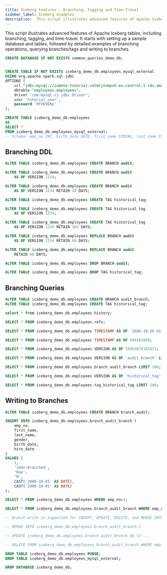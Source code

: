```yaml
---
title: Iceberg Features - Branching, Tagging and Time-Travel
sidebar_label: Iceberg examples
description:  This script illustrates advanced features of Apache Iceberg tables, including branching, tagging, and time-travel. It starts with setting up a sample database and tables, followed by detailed examples of branching operations, querying branches/tags and writing to branches.
---
```


This script illustrates advanced features of Apache Iceberg tables, including branching, tagging, and time-travel. It starts with setting up a sample database and tables, followed by detailed examples of branching operations, querying branches/tags and writing to branches.


``` sql jsx  title="Let's create a database and some sample tables for the queries"
CREATE DATABASE IF NOT EXISTS common_queries_demo_db;


CREATE TABLE IF NOT EXISTS iceberg_demo_db.employees_mysql_external
USING org.apache.spark.sql.jdbc
OPTIONS (
    url "jdbc:mysql://iomete-tutorial.cetmtjnompsh.eu-central-1.rds.amazonaws.com:3306/employees",
    dbtable "employees.employees",
    driver 'com.mysql.cj.jdbc.Driver',
    user 'tutorial_user',
    password '9tVDVEKp'
);

CREATE TABLE iceberg_demo_db.employees
AS
SELECT *
FROM iceberg_demo_db.employees_mysql_external;
-- Schema: emp_no INT, birth_date DATE, first_name STRING, last_name STRING, gender STRING, hire_date DATE
```

## Branching DDL

```sql jsx  title="CREATE audit branch at the latest snapshot with default retention"
ALTER TABLE iceberg_demo_db.employees CREATE BRANCH audit;
```

```sql jsx  title="CREATE audit branch at snapshot 1234 with default retention."
ALTER TABLE iceberg_demo_db.employees CREATE BRANCH audit
    AS OF VERSION 1234;
```

```sql jsx  title="CREATE audit branch at snapshot 1234, retain audit branch for 30 days"
ALTER TABLE iceberg_demo_db.employees CREATE BRANCH audit
    AS OF VERSION 1234 RETAIN 30 DAYS;
```

```sql jsx  title="CREATE historical-tag at the latest snapshot with default retention"
ALTER TABLE iceberg_demo_db.employees CREATE TAG historical_tag;
```

```sql jsx  title="CREATE historical-tag at snapshot 1234 with default retention"
ALTER TABLE iceberg_demo_db.employees CREATE TAG historical_tag
    AS OF VERSION 1234;
```

```sql jsx  title="CREATE historical_tag at snapshot 1234, retain historical_tag for 365 days"
ALTER TABLE iceberg_demo_db.employees CREATE TAG historical_tag
    AS OF VERSION 1234 RETAIN 365 DAYS;
```

```sql jsx  title="Replace branch audit's version to 1234 and retention to 60 days"
ALTER TABLE iceberg_demo_db.employees REPLACE BRANCH audit
    AS OF VERSION 1234 RETAIN 60 DAYS;
```

```sql jsx  title="Replace branch audit's version to the latest and retention to 60 days"
ALTER TABLE iceberg_demo_db.employees REPLACE BRANCH audit
    RETAIN 60 DAYS;
```
```sql jsx  title="Drop branch audit"
ALTER TABLE iceberg_demo_db.employees DROP BRANCH audit;
```

```sql jsx  title="Drop tag historical_tag"
ALTER TABLE iceberg_demo_db.employees DROP TAG historical_tag;
```

## Branching Queries

```sql jsx  title="Prepare branch and tag for the queries"
ALTER TABLE iceberg_demo_db.employees CREATE BRANCH audit_branch;
ALTER TABLE iceberg_demo_db.employees CREATE TAG historical_tag;
```

```sql jsx  title="Query the snapshots, their timestamps, and their IDs"
select * from iceberg_demo_db.employees.history;
```

```sql jsx  title="Query branches and tags"
SELECT * FROM iceberg_demo_db.employees.refs;
```

```sql jsx  title="Time travel to October 26, 1986 at 01:21:00"
SELECT * FROM iceberg_demo_db.employees TIMESTAMP AS OF '1986-10-26 01:21:00';
```

```sql jsx  title=Timestamps can also be supplied as a Unix timestamp, in seconds"
SELECT * FROM iceberg_demo_db.employees TIMESTAMP AS OF 499162860;
```

```sql jsx  title="Time travel to snapshot with id 10963874102873L"
SELECT * FROM iceberg_demo_db.employees VERSION AS OF 10963874102873;
```

```sql jsx  title="Time travel to the head snapshot of audit_branch"
SELECT * FROM iceberg_demo_db.employees VERSION AS OF 'audit_branch' LIMIT 100;
```

```sql jsx  title="You can use this syntax as well: <db_name>.<table_name>.branch_<branch_name>"
SELECT * FROM iceberg_demo_db.employees.branch_audit_branch LIMIT 100;
```

```sql jsx  title="Time travel to the snapshot referenced by the tag historical_tag"
SELECT * FROM iceberg_demo_db.employees VERSION AS OF 'historical_tag' LIMIT 100;
```

```sql jsx  title="You can use this syntax as well: <db_name>.<table_name>.tag_<tag_name>"
SELECT * FROM iceberg_demo_db.employees.tag_historical_tag LIMIT 100;
```


## Writing to Branches

```sql 
ALTER TABLE iceberg_demo_db.employees CREATE BRANCH branch_audit;
```
```sql jsx  title="INSERT into {audit_branch}. The main branch stays unchanged"
INSERT INTO iceberg_demo_db.employees.branch_audit_branch (
    emp_no,
    first_name,
    last_name,
    gender,
    birth_date,
    hire_date
)
VALUES (
    1,
    'John-Branched',
    'Doe',
    'M',
    CAST('2000-10-01' AS DATE),
    CAST('2000-10-01' AS DATE)
);
```
```sql jsx  title="Main branch doesn't return any row for emp_no=1"
SELECT * FROM iceberg_demo_db.employees WHERE emp_no=1;
```
```sql jsx  title="Branch branch_audit returns the inserted row for emp_no=1"
SELECT * FROM iceberg_demo_db.employees.branch_audit_branch WHERE emp_no=1;

-- Branch write is supported for INSERT, UPDATE, DELETE, and MERGE INTO.

-- MERGE INTO iceberg_demo_db.employees.branch_audit_branch t

-- UPDATE iceberg_demo_db.employees.branch_audit_branch AS t1 ...

-- DELETE FROM iceberg_demo_db.employees.branch_audit_branch WHERE emp_no = 2;

```
```sql jsx  title="Clean up"
DROP TABLE iceberg_demo_db.employees PURGE;
DROP TABLE iceberg_demo_db.employees_mysql_external;

DROP DATABASE iceberg_demo_db;
```

